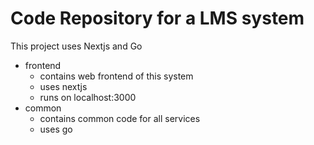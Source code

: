 # Code Repository for a LMS system

This project uses Nextjs and Go

- frontend
  - contains web frontend of this system
  - uses nextjs
  - runs on localhost:3000
- common
  - contains common code for all services
  - uses go

